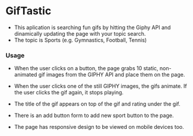 # GifTastic

* This aplication is searching fun gifs by hitting the Giphy API and dinamically updating the page with your topic search.
* The topic is Sports (e.g. Gymnastics, Football, Tennis)

### Usage

* When the user clicks on a button, the page grabs 10 static, non-animated gif images from the GIPHY API and place them on the page.

* When the user clicks one of the still GIPHY images, the gifs animate. If the user clicks the gif again, it stops playing.

* The title of the gif appears on top of the gif and rating under the gif.

* There is an add button form to add new sport button to the page.

* The page has responsive design to be viewed on mobile devices too.